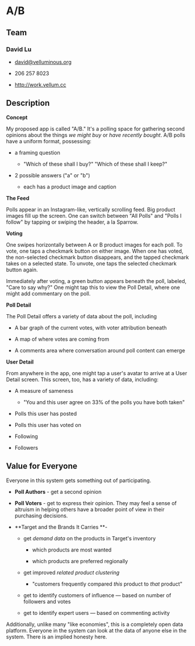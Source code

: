 A/B
===



Team
----



### David Lu

-   david@velluminous.org

-   206 257 8023

-   http://work.vellum.cc



Description
-----------



**Concept**

My proposed app is called "A/B." It's a polling space for gathering second
opinions about the things *we might buy* or *have recently bought*. A/B polls
have a uniform format, possessing:

-   a framing question

    -   "Which of these shall I buy?" "Which of these shall I keep?"

-   2 possible answers ("a" or "b")

    -   each has a product image and caption



**The Feed**

Polls appear in an Instagram-like, vertically scrolling feed. Big product images
fill up the screen. One can switch between "All Polls" and "Polls I follow" by
tapping or swiping the header, a la Sparrow.



**Voting**

One swipes horizontally between A or B product images for each poll. To vote,
one taps a checkmark button on either image. When one has voted, the
non-selected checkmark button disappears, and the tapped checkmark takes on a
selected state. To unvote, one taps the selected checkmark button again.



Immediately after voting, a green button appears beneath the poll, labeled,
"Care to say why?" One might tap this to view the Poll Detail, where one might
add commentary on the poll.



**Poll Detail**

The Poll Detail offers a variety of data about the poll, including

-   A bar graph of the current votes, with voter attribution beneath

-   A map of where votes are coming from

-   A comments area where conversation around poll content can emerge



**User Detail**

From anywhere in the app, one might tap a user's avatar to arrive at a User
Detail screen. This screen, too, has a variety of data, including:

-   A measure of sameness

    -   "You and this user agree on 33% of the polls you have both taken"

-   Polls this user has posted

-   Polls this user has voted on

-   Following

-   Followers



Value for Everyone
------------------

Everyone in this system gets something out of participating.

-   **Poll Authors** - get a second opinion

-   **Poll Voters** - get to express their opinion. They may feel a sense of
    altruism in helping others have a broader point of view in their purchasing
    decisions.

-   **Target and the Brands It Carries **-

    -   get *demand data* on the products in Target's inventory

        -   which products are most wanted

        -   which products are preferred regionally

    -   get improved *related product clustering*

        -   "customers frequently compared *this* product to *that* product"

    -   get to identify customers of influence — based on number of followers
        and votes

    -   get to identify expert users — based on commenting activity



Additionally, unlike many "like economies", this is a completely open data
platform. Everyone in the system can look at the data of anyone else in the
system. There is an implied honesty here.
